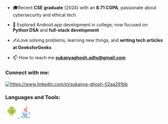 - 🎓Recent **CSE graduate** (2024) with an **8.71 CGPA**, passionate about cybersecurity and ethical tech  
- 📱 Explored Android app development in college; now focused on **Python DSA** and **full-stack development** 
- ✍️Love solving problems, learning new things, and **writing tech articles at GeeksforGeeks**

- 📫 How to reach me **sukanyaghosh.adtu@gmail.com**

<h3 align="left">Connect with me: </h3>
<p align="left">
<a href="https://linkedin.com/in/https://www.linkedin.com/in/sukanya-ghosh-02aa291bb" target="blank"><img align="center" src="https://raw.githubusercontent.com/rahuldkjain/github-profile-readme-generator/master/src/images/icons/Social/linked-in-alt.svg" alt="https://www.linkedin.com/in/sukanya-ghosh-02aa291bb" height="30" width="40" /></a>

</p>

<h3 align="left">Languages and Tools:</h3>
<p align="left"> <a href="https://developer.android.com" target="_blank" rel="noreferrer"> <img src="https://raw.githubusercontent.com/devicons/devicon/master/icons/android/android-original-wordmark.svg" alt="android" width="40" height="40"/> </a> <a href="https://www.java.com" target="_blank" rel="noreferrer"> <img src="https://raw.githubusercontent.com/devicons/devicon/master/icons/java/java-original.svg" alt="java" width="40" height="40"/> </a>
</p>



